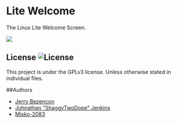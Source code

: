 Lite Welcome
=================

The Linux Lite Welcome Screen.

![](http://imgur.com/oqypuTb.png)

## License ![License](https://img.shields.io/badge/license-GPLv3-green.svg)

This project is under the GPLv3 license. Unless otherwise stated in individual files.

##Authors
- [Jerry Bezencon](https://github.com/linuxlite/)
- [Johnathan "ShaggyTwoDope" Jenkins](https://github.com/shaggytwodope/)
- [Misko-2083](https://github.com/Misko-2083/)
